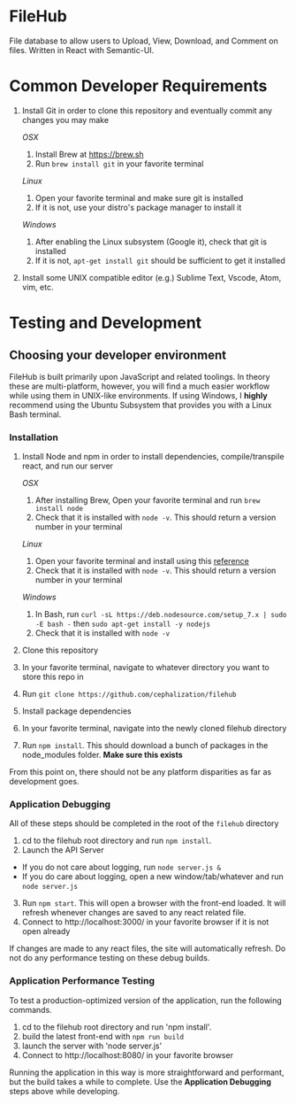 # FileHub
File database to allow users to Upload, View, Download, and Comment on files. Written in React with Semantic-UI.

# Common Developer Requirements
1. Install Git in order to clone this repository and eventually commit any changes you may make

    _OSX_

      1. Install Brew at https://brew.sh
      2. Run `brew install git` in your favorite terminal

    _Linux_

      1. Open your favorite terminal and make sure git is installed
      2. If it is not, use your distro's package manager to install it

    _Windows_

      1. After enabling the Linux subsystem (Google it), check that git is installed
      2. If it is not, `apt-get install git` should be sufficient to get it installed

2. Install some UNIX compatible editor (e.g.) Sublime Text, Vscode, Atom, vim, etc.


# Testing and Development

## Choosing your developer environment
FileHub is built primarily upon JavaScript and related toolings.
In theory these are multi-platform, however, you will find a much easier workflow while using them in UNIX-like environments.
If using Windows, I __highly__ recommend using the Ubuntu Subsystem that provides you with a Linux Bash terminal.

### Installation
1. Install Node and npm in order to install dependencies, compile/transpile react, and run our server

    _OSX_

      1. After installing Brew, Open your favorite terminal and run `brew install node`
      2. Check that it is installed with `node -v`. This should return a version number in your terminal

    _Linux_

      1. Open your favorite terminal and install using this [reference](https://nodejs.org/en/download/package-manager/)
      2. Check that it is installed with `node -v`. This should return a version number in your terminal

    _Windows_

      1. In Bash, run `curl -sL https://deb.nodesource.com/setup_7.x | sudo -E bash -` then `sudo apt-get install -y nodejs`
      2. Check that it is installed with `node -v`


2. Clone this repository
  1. In your favorite terminal, navigate to whatever directory you want to store this repo in
  2. Run `git clone https://github.com/cephalization/filehub`

3. Install package dependencies
  1. In your favorite terminal, navigate into the newly cloned filehub directory
  2. Run `npm install`. This should download a bunch of packages in the node_modules folder. __Make sure this exists__

From this point on, there should not be any platform disparities as far as development goes.

### Application Debugging
All of these steps should be completed in the root of the `filehub` directory

1. cd to the filehub root directory and run `npm install`.
2. Launch the API Server
  - If you do not care about logging, run `node server.js &`
  - If you do care about logging, open a new window/tab/whatever and run `node server.js`
3. Run `npm start`. This will open a browser with the front-end loaded. It will refresh whenever changes are saved to any react related file.
4. Connect to http://localhost:3000/ in your favorite browser if it is not open already

If changes are made to any react files, the site will automatically refresh.
Do not do any performance testing on these debug builds.

### Application Performance Testing
To test a production-optimized version of the application, run the following commands.
1. cd to the filehub root directory and run 'npm install'.
2. build the latest front-end with `npm run build`
3. launch the server with 'node server.js'
4. Connect to http://localhost:8080/ in your favorite browser

Running the application in this way is more straightforward and performant,  but the build takes a while to complete.
Use the __Application Debugging__ steps above while developing.